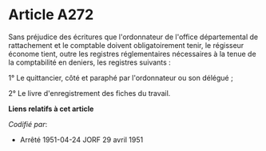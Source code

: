 # Article A272

Sans préjudice des écritures que l'ordonnateur de l'office départemental de rattachement et le comptable doivent
obligatoirement tenir, le régisseur économe tient, outre les registres réglementaires nécessaires à la tenue de la
comptabilité en deniers, les registres suivants :

1° Le quittancier, côté et paraphé par l'ordonnateur ou son délégué ;

2° Le livre d'enregistrement des fiches du travail.

**Liens relatifs à cet article**

_Codifié par_:

  - Arrêté 1951-04-24 JORF 29 avril 1951
